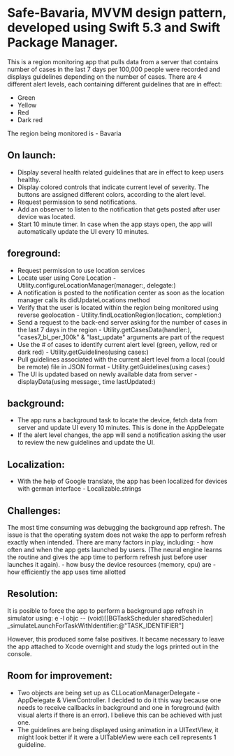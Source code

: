 # Safe-Bavaria, MVVM design pattern, developed using Swift 5.3 and Swift Package Manager.

This is a region monitoring app that pulls data from a server that contains number of cases in the last 7 days per 100,000 people were recorded and displays guidelines depending on the number of cases. There are 4 different alert levels, each containing different guidelines that are in effect:

- Green
- Yellow
- Red
- Dark red

The region being monitored is - Bavaria

On launch:
-------------------------------------------------
- Display several health related guidelines that are in effect to keep users healthy.
- Display colored controls that indicate current level of severity. The buttons are assigned different colors, according to the alert level.
- Request permission to send notifications. 
- Add an observer to listen to the notification that gets posted after user device was located.
- Start 10 minute timer. In case when the app stays open, the app will automatically update the UI every 10 minutes.

foreground:
---------------
- Request permission to use location services
- Locate user using Core Location - Utility.configureLocationManager(manager:, delegate:)
- A notification is posted to the notification center as soon as the location manager calls its didUpdateLocations method
- Verify that the user is located within the region being monitored using reverse geolocation - Utility.findLocationRegion(location:, completion:)
- Send a request to the back-end server asking for the number of cases in the last 7 days in the region - Utility.getCasesData(handler:), "cases7_bl_per_100k" & "last_update" arguments are part of the request
- Use the # of cases to identify current alert level (green, yellow, red or dark red) - Utility.getGuidelines(using cases:)
- Pull guidelines associated with the current alert level from a local (could be remote) file in JSON format - Utility.getGuidelines(using cases:)
- The UI is updated based on newly available data from server - displayData(using message:, time lastUpdated:)

background:
-------------------------------------
- The app runs a background task to locate the device, fetch data from server and update UI every 10 minutes. This is done in the AppDelegate 
- If the alert level changes, the app will send a notification asking the user to review the new guidelines and update the UI.

Localization:
---------------
- With the help of Google translate, the app has been localized for devices with german interface - Localizable.strings 

Challenges:
-------------
The most time consuming was debugging the background app refresh. The issue is that the operating system does not wake the app to perform refresh exactly when intended. There are many factors in play, including: 
    - how often and when the app gets launched by users. (The neural engine learns the routine and gives the app time to perform refresh just before user launches it again).
    - how busy the device resources (memory, cpu) are
    - how efficiently the app uses time allotted 

Resolution:
-------------
It is posible to force the app to perform a background app refresh in simulator using: e -l objc -- (void)[[BGTaskScheduler sharedScheduler] _simulateLaunchForTaskWithIdentifier:@"TASK_IDENTIFIER"]

However, this produced some false positives. It became necessary to leave the app attached to Xcode overnight and study the logs printed out in the console.

Room for improvement:
---------------------------
- Two objects are being set up as CLLocationManagerDelegate - AppDelegate & ViewController. I decided to do it this way because one needs to receive callbacks in background and one in foreground (with visual alerts if there is an error). I believe this can be achieved with just one.
- The guidelines are being displayed using animation in a UITextVIew, it might look better if it were a UITableView were each cell represents 1 guideline.


